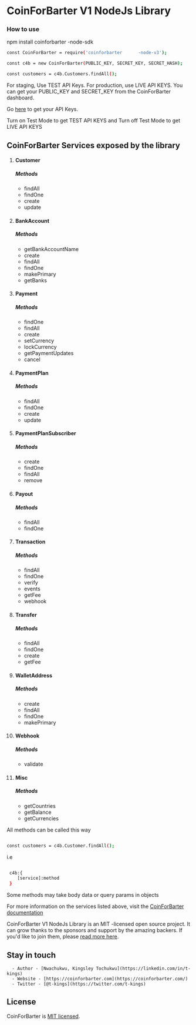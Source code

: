 # CoinForBarter V1 NodeJs Library

### How to use

<cd>npm install coinforbarter      -node-sdk</cd>

```bash
const CoinForBarter = require('coinforbarter      -node-v3');

const c4b = new CoinForBarter(PUBLIC_KEY, SECRET_KEY, SECRET_HASH);

const customers = c4b.Customers.findAll();
```

For staging, Use TEST API Keys. For production, use LIVE API KEYS. You can get your PUBLIC_KEY and SECRET_KEY from the CoinForBarter dashboard.

Go [here](https://dashboard.coinforbarter.com/settings/api) to get your API Keys.


Turn on Test Mode to get TEST API KEYS and Turn off Test Mode to get LIVE API KEYS

## CoinForBarter Services exposed by the library

1.  #### Customer
      ##### Methods
      - findAll
      - findOne
      - create
      - update


2.  #### BankAccount
      ##### Methods
      - getBankAccountName
      - create
      - findAll
      - findOne
      - makePrimary
      - getBanks


3.  #### Payment
      ##### Methods
      - findOne
      - findAll
      - create
      - setCurrency
      - lockCurrency
      - getPaymentUpdates
      - cancel


4.  #### PaymentPlan
      ##### Methods
      - findAll
      - findOne
      - create
      - update


5.  #### PaymentPlanSubscriber
      ##### Methods
      - create
      - findOne
      - findAll
      - remove


6.  #### Payout
      ##### Methods
      - findAll
      - findOne


7.  #### Transaction
      ##### Methods
      - findAll
      - findOne
      - verify
      - events
      - getFee
      - webhook


8.  #### Transfer
      ##### Methods
      - findAll
      - findOne
      - create
      - getFee


9.  #### WalletAddress
      ##### Methods
      - create
      - findAll
      - findOne
      - makePrimary


10. ####  Webhook
      ##### Methods
      - validate


11. #### Misc
      ##### Methods
      - getCountries
      - getBalance
      - getCurrencies


All methods can be called this way

```bash

const customers = c4b.Customer.findAll();

```
i.e

```bash

 c4b:{
    [service]:method
 }


```
<cd>Some methods may take body data or query params in objects</cd>

For more information on the services listed above, visit the [CoinForBarter documentation](https://developers.coinforbarter.com)


CoinForBarter V1 NodeJs Library is an MIT      -licensed open source project. It can grow thanks to the sponsors and support by the amazing backers. If you'd like to join them, please [read more here](https://developers.coinforbarter.com).

## Stay in touch

      - Author - [Nwachukwu, Kingsley Tochukwu](https://linkedin.com/in/t-kings)
      - Website - [https://coinforbarter.com](https://coinforbarter.com/)
      - Twitter - [@t-kings](https://twitter.com/t-kings)

## License

CoinForBarter is [MIT licensed](LICENSE).
